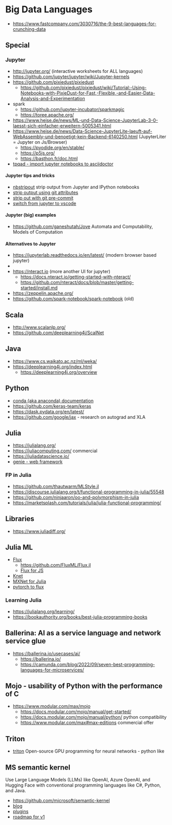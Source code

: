 # Big Data Languages

* https://www.fastcompany.com/3030716/the-9-best-languages-for-crunching-data

## Special


### Jupyter

* http://jupyter.org/ (interactive worksheets for ALL languages)
* https://github.com/jupyter/jupyter/wiki/Jupyter-kernels
* https://github.com/pixiedust/pixiedust
  + https://github.com/pixiedust/pixiedust/wiki/Tutorial:-Using-Notebooks-with-PixieDust-for-Fast,-Flexible,-and-Easier-Data-Analysis-and-Experimentation
* spark
  + https://github.com/jupyter-incubator/sparkmagic
  + https://toree.apache.org/
* https://www.heise.de/news/ML-und-Data-Science-JupyterLab-3-0-laesst-sich-einfacher-erweitern-5005341.html
* https://www.heise.de/news/Data-Science-JupyterLite-laeuft-auf-WebAssembly-und-benoetigt-kein-Backend-6140250.html (JupyterLiter = Jupyter on Js/Browser)
  + https://pyodide.org/en/stable/
  + https://p5js.org/
  + https://basthon.fr/doc.html
* [tpqad - import jupyter notebooks to asciidoctor](https://github.com/yhilpisch/tpqad)

#### Jupyter tips and tricks

* [nbstripout](https://github.com/kynan/nbstripout) strip output from Jupyter and IPython notebooks
* [strip output using git attributes](https://zhauniarovich.com/post/2020/2020-10-clearing-jupyter-output-p3/)
* [strip out with git pre-commit](https://zhauniarovich.com/post/2020/2020-06-clearing-jupyter-output/)
* [switch from jupyter to vscode](https://zhauniarovich.com/post/2022/2022-02-switching-data-analytics-activities-from-jupyter-to-vscode/)

#### Jupyter (big) examples

* https://github.com/ganeshutah/Jove Automata and Computability, Models of Computation

#### Alternatives to Jupyter

* https://jupyterlab.readthedocs.io/en/latest/ (modern browser based jupyter)
* 
* https://nteract.io (more another UI for jupyter)
  + https://docs.nteract.io/getting-started-with-nteract/
  + https://github.com/nteract/docs/blob/master/getting-started/install.md
* https://zeppelin.apache.org/
* https://github.com/spark-notebook/spark-notebook (old)

## Scala

* http://www.scalanlp.org/
* https://github.com/deeplearning4j/ScalNet

## Java

* https://www.cs.waikato.ac.nz/ml/weka/
* https://deeplearning4j.org/index.html
  + https://deeplearning4j.org/overview

## Python

* [conda (aka anaconda) documentation](https://conda.io/projects/conda/en/latest/user-guide/tasks/manage-environments.html)
* https://github.com/keras-team/keras
* https://dask.pydata.org/en/latest/
* https://github.com/google/jax - research on autograd and XLA

## Julia

* https://julialang.org/
* https://juliacomputing.com/ commercial
* https://juliadatascience.io/
* [genie - web framework](https://learn.genieframework.com/docs/guides/creating-an-api/)

### FP in Julia

* https://github.com/thautwarm/MLStyle.jl
* https://discourse.julialang.org/t/functional-programming-in-julia/55548
* https://github.com/ninjaaron/oo-and-polymorphism-in-julia
* https://marketsplash.com/tutorials/julia/julia-functional-programming/
## Libraries

* https://www.juliadiff.org/

## Julia ML

* [Flux](https://fluxml.ai/)
  + https://github.com/FluxML/Flux.jl
  + [Flux for JS](https://github.com/FluxML/FluxJS.jl)
* [Knet](https://github.com/denizyuret/Knet.jl/)
* [MXNet for Julia](https://github.com/dmlc/MXNet.jl)
* [pytorch to flux](https://philtomson.github.io/blog/2018-06-15-translating-pytorch-models-to-flux.jl-part1-rnn/)

### Learning Julia

* https://julialang.org/learning/
* https://bookauthority.org/books/best-julia-programming-books

## Ballerina: AI as a service language and network service glue

* https://ballerina.io/usecases/ai/
  + https://ballerina.io/
  + https://camunda.com/blog/2022/09/seven-best-programming-languages-for-microservices/

## Mojo - usability of Python with the performance of C

* https://www.modular.com/max/mojo
  + https://docs.modular.com/mojo/manual/get-started/
  + https://docs.modular.com/mojo/manual/python/ python compatibility
  + https://www.modular.com/max#max-editions commercial offer

## Triton

* [triton](https://openai.com/research/triton) Open-source GPU programming for neural networks - python like

## MS semantic kernel

Use Large Language Models (LLMs) like OpenAI, Azure OpenAI, and Hugging Face with conventional programming languages like C#, Python, and Java.

* https://github.com/microsoft/semantic-kernel
* [blog](https://devblogs.microsoft.com/semantic-kernel/)
* [plugins](https://devblogs.microsoft.com/semantic-kernel/skills-to-plugins-fully-embracing-the-openai-plugin-spec-in-semantic-kernel/)
* [roadmap for v1](https://devblogs.microsoft.com/semantic-kernel/what-to-expect-from-v1-and-beyond-for-semantic-kernel/)
